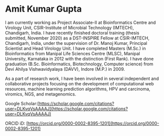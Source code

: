 # Amit Kumar Gupta

I am currently working as Project Associate-II at Bioinformatics Centre and Virology Unit, CSIR-Institute of Microbial Technology (IMTECH), Chandigarh, India. I have recently finished doctoral training (thesis submitted, November 2020) as a DST-INSPIRE Fellow at CSIR-IMTECH, Chandigarh, India, under the supervision of Dr. Manoj Kumar, Principal Scientist and Head Virology Unit. I have completed Masters (M.Sc.) in Bioinformatics from Manipal Life Sciences Centre (MLSC), Manipal University, Karnataka in 2012 with the distinction (First Rank). I have done graduation (B.Sc. Bioinformatics, Biotechnology, Computer science) from Devi Ahilya Vishwavidyalaya (DAVV), Indore (M.P.) in 2009.

As a part of research work, I have been involved in several independent and collaborative projects focusing on the development of computational web resources, machine learning prediction algorithms, HPV and carcinoma, viromics, NGS, and metagenomics.

Google Scholar:[https://scholar.google.com/citations?user=DLKvqVsAAAAJ](https://scholar.google.com/citations?user=DLKvqVsAAAAJ)

ORCID iD: [https://orcid.org/0000-0002-8395-1201](https://orcid.org/0000-0002-8395-1201)
